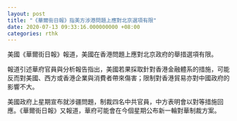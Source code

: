 ```yaml
---
layout: post
title: "《華爾街日報》指美方涉港問題上應對北京選項有限"
date: 2020-07-13 09:33:16.000000000 +08:00
categories: rthk
---
```


美國《華爾街日報》報道，美國在香港問題上應對北京政府的舉措選項有限。

報道引述華府官員與分析報告指出，美國若果採取針對香港金融體系的措施，可能反而對美國、西方或香港企業與消費者帶來傷害；限制對香港貿易亦對中國政府的影響不大。

美國政府上星期宣布就涉疆問題，制裁四名中共官員，中方表明會以對等措施回應。《華爾街日報》又報道，華府可能會在今個星期公布新一輪對華制裁方案。
